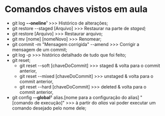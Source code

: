 # Comandos chaves vistos em aula
<ul>
    <li>git log <b>--oneline</b>¹ >>> Histórico de alterações;</li>
    <li>git restore --staged [Arquivo] >>> Restaurar na parte de <i>staged;</i></li>
    <li>git restore [Arquivo] >>> Restaurar arquivo;</li>
    <li>git mv [nome] [nomeNovo] >>> Renomear;</li>
    <li>git commit -m "Mensagem corrigida" --amend >>> Corrigir a mensagem de um commit;</li>
    <li>git log -p >>> histórico detalhado de tudo que foi feito;</li>
    <li>
        git reset;
        <ul>
            <li>git reset --soft [chaveDoCommit] >>> staged & volta para o commit anterior,</li>
            <li>git reset --mixed [chaveDoCommit] >>> unstaged & volta para o commit anterior,</li>
            <li>git reset --hard [chaveDoCommit] >>> deleted & volta para o commit anterior,</li>
        </ul>
    </li>
    <li>git config <b>--global</b>² alias.[nome para a configuração do alias] "[comando de execução]"
    >>> à partir do <i>alias</i> vai poder executar um comando desejado pelo nome dele;</li>
</ul>
